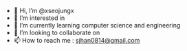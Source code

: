 - 👋 Hi, I’m @xseojungx
- 👀 I’m interested in 
- 🌱 I’m currently learning computer science and engineering
- 💞️ I’m looking to collaborate on 
- 📫 How to reach me : sjhan0814@gmail.com

<!---
xseojungx/xseojungx is a ✨ special ✨ repository because its `README.md` (this file) appears on your GitHub profile.
You can click the Preview link to take a look at your changes.
--->
